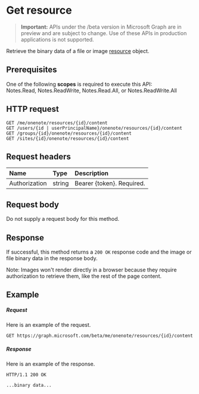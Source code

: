 # Get resource

> **Important:** APIs under the /beta version in Microsoft Graph are in preview and are subject to change. Use of these APIs in production applications is not supported.

Retrieve the binary data of a file or image [resource](../resources/resource.md) object.
## Prerequisites
One of the following **scopes** is required to execute this API:  
Notes.Read, Notes.ReadWrite, Notes.Read.All, or Notes.ReadWrite.All
## HTTP request
<!-- { "blockType": "ignored" } -->
```http
GET /me/onenote/resources/{id}/content
GET /users/{id | userPrincipalName}/onenote/resources/{id}/content
GET /groups/{id}/onenote/resources/{id}/content
GET /sites/{id}/onenote/resources/{id}/content
```

## Request headers
| Name       | Type | Description|
|:-----------|:------|:----------|
| Authorization  | string  | Bearer {token}. Required. |

## Request body
Do not supply a request body for this method.

## Response

If successful, this method returns a `200 OK` response code and the image or file binary data in the response body.

Note: Images won't render directly in a browser because they require authorization to retrieve them, like the rest of the page content.
## Example
##### Request
Here is an example of the request.
<!-- {
  "blockType": "request",
  "name": "get_resource"
}-->
```http
GET https://graph.microsoft.com/beta/me/onenote/resources/{id}/content
```
##### Response
Here is an example of the response.
<!-- {
  "blockType": "response",
  "truncated": true,
  "@odata.type": "stream"
} -->
```http
HTTP/1.1 200 OK

...binary data...
```
<!-- {
  "blockType": "response",
  "truncated": false,
  "@odata.type": "microsoft.graph.onenoteResource"
} -->

<!-- uuid: 8fcb5dbc-d5aa-4681-8e31-b001d5168d79
2015-10-25 14:57:30 UTC -->
<!-- {
  "type": "#page.annotation",
  "description": "Get resource",
  "keywords": "",
  "section": "documentation",
  "tocPath": ""
}-->
